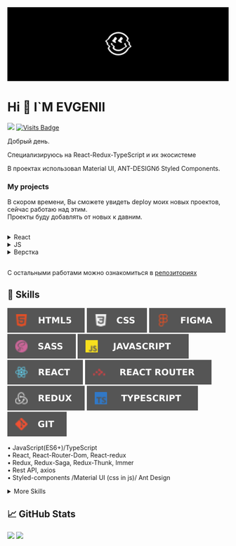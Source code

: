 <img src='./githeader.jpg' />


<h1 > Hi 👋 I`M EVGENII </h1>

<img src='https://www.codewars.com/users/EvgeniiLapotko/badges/micro' />         [![Visits Badge](https://badges.pufler.dev/visits/EvgeniiLapotko/EvgeniiLapotko)](https://github.com/EvgeniiLapotko)


Добрый день.

Специализируюсь на React-Redux-TypeScript и их экосистеме

В проектах использовал Material UI, ANT-DESIGNб Styled Components.

<h3> My projects </h3>
В скором времени, Вы сможете увидеть deploy моих новых проектов, сейчас работаю над этим.
<br />
Проекты буду добавлять от новых к давним.
<br />

<h2></h2>

<details>
<summary>React</summary>
  
  * React Twitter использовал React-Redux-Saga-Immer-TypeScript не полноценная копия твитера. некоторые основные страницы в целях закрепления знаний TS и Saga. Данные запрашиваются с json-placeholder <a href='https://github.com/EvgeniiLapotko/react-twitter'>демо</a> | <a href='https://github.com/EvgeniiLapotko/react-twitter'>код</a>
  * App для поска книг с GoogleBookApi <a href='https://evgeniilapotko.github.io/googleBooks/'>демо</a> | <a href='https://github.com/EvgeniiLapotko/googleBooks'>код</a>
  * App для заказа Пиццы <a href='https://evgeniilapotko.github.io/React-Pizzas/'>демо</a> | <a href='https://github.com/EvgeniiLapotko/React-Pizzas'>код</a> 
  * Учебный проект(без серверной части DB - mockApi) React-Chat <a href='https://evgeniilapotko.github.io/React-Chat/'>демо</a> | <a href='https://github.com/EvgeniiLapotko/React-Chat'>код</a> 
  * App для поска коктелей с thecocktaildbAPI <a href='https://evgeniilapotko.github.io/CoctailsDB/'>демо</a> | <a href='https://github.com/EvgeniiLapotko/CoctailsDB'>код</a>
  * App contacts book <a href='https://evgeniilapotko.github.io/contactBook/'>демо</a> | <a href='https://github.com/EvgeniiLapotko/contactBook'>код</a>
  * App генератор цвета <a href='https://evgeniilapotko.github.io/ColorGenerator/'>демо</a> | <a href='https://github.com/EvgeniiLapotko/ColorGenerator'>код</a>
</details>


<details>
 
  <summary> JS </summary>
  
  * <details>
    <summary>16 заданий JS <a href='https://github.com/EvgeniiLapotko/40Project-Js'>код</a></summary>
          
    * random background <a href='https://evgeniilapotko.github.io/40Project-Js/task1-bgrandom/index.html'>демо</a>
    * counter <a href='https://evgeniilapotko.github.io/40Project-Js/task2-counter/index.html'>демо</a>
    * userCart <a href='https://evgeniilapotko.github.io/40Project-Js/task3-userCart/index.html'>демо</a>
    * tabs questions <a href='https://evgeniilapotko.github.io/40Project-Js/task6-question/index.html'>демо</a>
    * tabs filterMenu <a href='https://evgeniilapotko.github.io/40Project-Js/task7-filterMenu/index.html'>демо</a>
    * video background  <a href='https://evgeniilapotko.github.io/40Project-Js/task8-videoBG/index.html'>демо</a>
    * tabs <a href='https://evgeniilapotko.github.io/40Project-Js/task10-tabs/index.html'>демо</a>
    * backTimer <a href='https://evgeniilapotko.github.io/40Project-Js/task11-backTimer/index.html'>демо</a>
    * generateText <a href='https://evgeniilapotko.github.io/40Project-Js/task12-generateText/index.html'>демо</a>
    * slider <a href='https://evgeniilapotko.github.io/40Project-Js/task14-slider/index.html'>демо</a>
    * RockPaperScissors <a href='https://evgeniilapotko.github.io/40Project-Js/task15-RockPaperScissors/index.html'>демо</a>
    * SimonGame <a href='https://evgeniilapotko.github.io/40Project-Js/task16-SimonGame/index.html'>демо</a>
    * memoryGame <a href='https://evgeniilapotko.github.io/40Project-Js/task19-memoryGame/index.html'>демо</a>
    * whackGame <a href='https://evgeniilapotko.github.io/40Project-Js/task20-whackGame/index.html'>демо</a>
    * darkTheme <a href='https://evgeniilapotko.github.io/40Project-Js/task22-darkTheme/index.html'>демо</a>
    * boxShadowGenerator <a href='https://evgeniilapotko.github.io/40Project-Js/task23-boxShadowGenerator/index.html'>демо</a>
    
    </details>
   
  
    
  
  * Мини рисовалка <a href='https://evgeniilapotko.github.io/paint-js/'>демо</a> | <a href='https://github.com/EvgeniiLapotko/paint-js'>код</a>
  * Копия расширения momentum <a href='https://evgeniilapotko.github.io/momentum-todo-js/'>демо</a> | <a href='https://github.com/EvgeniiLapotko/momentum-todo-js'>код</a>
</details>

  
<details>
  
<summary>Верстка </summary>
  
  * <details>
    
    <summary>Верстка интернет магазина <a href='https://github.com/EvgeniiLapotko/moderno'>код</a></summary>
    
    
    
    * <a href='https://evgeniilapotko.github.io/moderno//app/index.html'>Главная</a> 
    * <a href='https://evgeniilapotko.github.io/moderno//app/about.html'>О нас</a> 
    * <a href='https://evgeniilapotko.github.io/moderno//app/contact.html'>Контакты</a> 
    * <a href='https://evgeniilapotko.github.io/moderno//app/page404.html'>404</a> 
    * <a href='https://evgeniilapotko.github.io/moderno//app/profile.html'>Профиль</a> 
    * <a href='https://evgeniilapotko.github.io/moderno//app/products-details.html'>Продукт</a> 
    * <a href='https://evgeniilapotko.github.io/moderno//app/settings.html'>Настройка</a> 
    * <a href='https://evgeniilapotko.github.io/moderno//app/upload.html'>Обновить тему</a> 
    * <a href='https://evgeniilapotko.github.io/moderno//app/withdraw.html'>Инфо</a> 
  
    </details>
  
  * Верстка лединга home-stroy <a href='https://evgeniilapotko.github.io/home-stroy/dist/index.html'>демо</a> | <a href='https://github.com/EvgeniiLapotko/home-stroy'>код</a>
  * Верстка лединга химчистка мебели <a href='https://evgeniilapotko.github.io/cleaning/dist/index.html'>демо</a> | <a href='https://github.com/EvgeniiLapotko/cleaning'>код</a>
  * Верстка лединга строительной компании <a href='https://evgeniilapotko.github.io/blitz_Estate/dist/index.html'>демо</a> | <a href='https://github.com/EvgeniiLapotko/blitz_Estate'>код</a>
  * Верстка лединга go-surf <a href='https://evgeniilapotko.github.io/surf/dist/index.html'>демо</a> | <a href='https://github.com/EvgeniiLapotko/surf'>код</a>
  * Верстка лединга mavic <a href='https://evgeniilapotko.github.io/mavic/app/index.html'>демо</a> | <a href='https://github.com/EvgeniiLapotko/mavic'>код</a>
  * Верстка лединга <a href='https://evgeniilapotko.github.io/BisLite-2-project/'>демо</a> | <a href='https://github.com/EvgeniiLapotko/BisLite-2-project'>код</a>
</details>

<h2></h2>
C остальными работами можно ознакомиться в <a href='https://github.com/EvgeniiLapotko?tab=repositories'>репозиториях</a> <br />


<h2>💼 Skills</h2>

![alt-текст](./html.svg )
![alt-текст](./css.svg )
![alt-текст](./figma.svg )
![alt-текст](./scss.svg )
![alt-текст](./js.svg )
![alt-текст](./react.svg )
![alt-текст](./rrouter.svg )
![alt-текст](./redux.svg )
![alt-текст](./ts.svg )
![alt-текст](./git.svg )

• JavaScript(ES6+)/TypeScript <br/>
• React, React-Router-Dom, React-redux <br/>
• Redux, Redux-Saga, Redux-Thunk, Immer <br/>
• Rest API, axios <br/>
• Styled-components /Material UI (css in js)/ Ant Design <br/>

<details>
<summary>More Skills</summary>
  
  * Git/Github
  * БЭМ(css)
  * Figma, Photoshop
  * Gulp/Webpack
  * API
  
 </details>

<h2>📈 GitHub Stats</h2>



<img align="center" src='https://github-readme-stats.vercel.app/api?username=EvgeniiLapotko&show_icons=true&line_height=27&css&title_color=ffffff&text_color=c9cacc&icon_color=4AB197&bg_color=1A2B34&border_radius=20&hide=issues' />

<img align="center" src='https://github-readme-stats.vercel.app/api/top-langs/?username=EvgeniiLapotko&layout=compact&css&title_color=ffffff&text_color=c9cacc&icon_color=4AB197&bg_color=1A2B34&border_radius=20&card_width=450'/>



<!--
**EvgeniiLapotko/EvgeniiLapotko** is a ✨ _special_ ✨ repository because its `README.md` (this file) appears on your GitHub profile.

Here are some ideas to get you started:

- 🔭 I’m currently working on ...
- 🌱 I’m currently learning ...
- 👯 I’m looking to collaborate on ...
- 🤔 I’m looking for help with ...
- 💬 Ask me about ...
- 📫 How to reach me: ...
- 😄 Pronouns: ...
- ⚡ Fun fact: ...
-->
